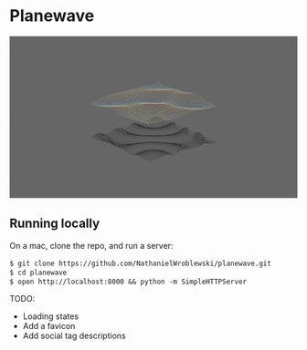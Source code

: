 Planewave
===

![Screenshot](https://raw.githubusercontent.com/NathanielWroblewski/planewave/master/public/images/screenshot.png)

Running locally
---

On a mac, clone the repo, and run a server:

```
$ git clone https://github.com/NathanielWroblewski/planewave.git
$ cd planewave
$ open http://localhost:8000 && python -m SimpleHTTPServer
```

TODO:
  - Loading states
  - Add a favicon
  - Add social tag descriptions
